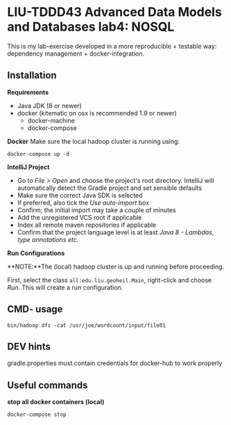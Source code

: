 # LIU-TDDD43 Advanced Data Models and Databases lab4: NOSQL
This is my lab-exercise developed in a more reproducible + testable way: dependency management + docker-integration.

## Installation

**Requirements**

  - Java JDK (8 or newer)
  - docker (kitematic on osx is recommended 1.9 or newer)
    - docker-machine
    - docker-compose
    
**Docker**
Make sure the local hadoop cluster is running using: 
```
docker-compose up -d
```

**IntelliJ Project**

 - Go to *File > Open* and choose the project's root directory. IntelliJ will automatically detect the Gradle project and set sensible defaults
 - Make sure the correct Java SDK is selected
 - If preferred, also tick the *Use auto-import* box
 - Confirm; the initial import may take a couple of minutes
 - Add the unregistered VCS root if applicable
 - Index all remote maven repositories if applicable
 - Confirm that the project language level is at least *Java 8 - Lambdas, type annotations etc.*
 
**Run Configurations**

**NOTE:**The (local) hadoop cluster is up and running before proceeding.

First, select the class `all:edu.liu.geoheil.Main`, right-click and choose *Run*.
This will create a run configuration. 
 
## CMD- usage
```
bin/hadoop dfs -cat /usr/joe/wordcount/input/file01 
```
## DEV hints
gradle.properties must contain credentials for docker-hub to work properly

## Useful commands

**stop all docker containers (local)**
```
docker-compose stop
```

